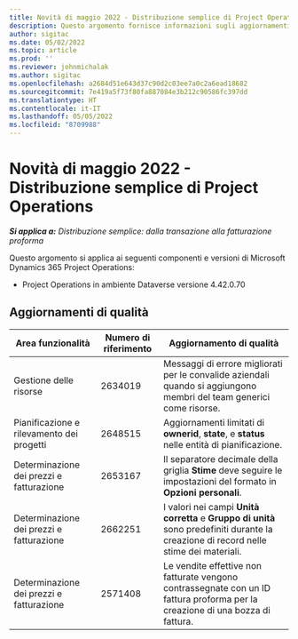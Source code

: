 ```yaml
---
title: Novità di maggio 2022 - Distribuzione semplice di Project Operations
description: Questo argomento fornisce informazioni sugli aggiornamenti di qualità disponibili nella versione di maggio 2022 della distribuzione lite di Microsoft Dynamics 365 Project Operations.
author: sigitac
ms.date: 05/02/2022
ms.topic: article
ms.prod: ''
ms.reviewer: johnmichalak
ms.author: sigitac
ms.openlocfilehash: a2684d51e643d37c90d2c03ee7a0c2a6ead18682
ms.sourcegitcommit: 7e419a5f73f80fa887084e3b212c90586fc397dd
ms.translationtype: HT
ms.contentlocale: it-IT
ms.lasthandoff: 05/05/2022
ms.locfileid: "8709988"
---
```

# <a name="whats-new-may-2022---project-operations-lite-deployment"></a>Novità di maggio 2022 - Distribuzione semplice di Project Operations

_**Si applica a:** Distribuzione semplice: dalla transazione alla fatturazione proforma_

Questo argomento si applica ai seguenti componenti e versioni di Microsoft Dynamics 365 Project Operations:

- Project Operations in ambiente Dataverse versione 4.42.0.70

## <a name="quality-updates"></a>Aggiornamenti di qualità

| Area funzionalità | Numero di riferimento | Aggiornamento di qualità |
| --- | --- | --- |
| Gestione delle risorse | 2634019 | Messaggi di errore migliorati per le convalide aziendali quando si aggiungono membri del team generici come risorse. |
| Pianificazione e rilevamento dei progetti | 2648515 | Aggiornamenti limitati di **ownerid**, **state**, e **status** nelle entità di pianificazione. |
| Determinazione dei prezzi e fatturazione | 2653167 | Il separatore decimale della griglia **Stime** deve seguire le impostazioni del formato in **Opzioni personali**. |
| Determinazione dei prezzi e fatturazione| 2662251 | I valori nei campi **Unità corretta** e **Gruppo di unità** sono predefiniti durante la creazione di record nelle stime dei materiali. |
| Determinazione dei prezzi e fatturazione| 2571408 | Le vendite effettive non fatturate vengono contrassegnate con un ID fattura proforma per la creazione di una bozza di fattura. |
